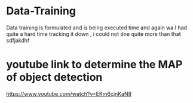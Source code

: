 # Data-Training
Data training is formulated and is being executed time and again wa
I had quite a hard time tracking it down , i could not dne quite more than that sdfjakdhf
# youtube link to determine the MAP of object detection
https://www.youtube.com/watch?v=EKm6cjnKaN8
